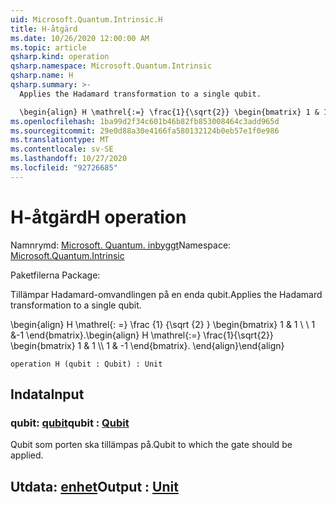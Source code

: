 ```yaml
---
uid: Microsoft.Quantum.Intrinsic.H
title: H-åtgärd
ms.date: 10/26/2020 12:00:00 AM
ms.topic: article
qsharp.kind: operation
qsharp.namespace: Microsoft.Quantum.Intrinsic
qsharp.name: H
qsharp.summary: >-
  Applies the Hadamard transformation to a single qubit.

  \begin{align} H \mathrel{:=} \frac{1}{\sqrt{2}} \begin{bmatrix} 1 & 1 \\\\ 1 & -1 \end{bmatrix}. \end{align}
ms.openlocfilehash: 1ba99d2f34c601b46b82fb853008464c3add965d
ms.sourcegitcommit: 29e0d88a30e4166fa580132124b0eb57e1f0e986
ms.translationtype: MT
ms.contentlocale: sv-SE
ms.lasthandoff: 10/27/2020
ms.locfileid: "92726685"
---
```

# <a name="h-operation"></a><span data-ttu-id="6919b-102">H-åtgärd</span><span class="sxs-lookup"><span data-stu-id="6919b-102">H operation</span></span>

<span data-ttu-id="6919b-103">Namnrymd: [Microsoft. Quantum. inbyggt](xref:Microsoft.Quantum.Intrinsic)</span><span class="sxs-lookup"><span data-stu-id="6919b-103">Namespace: [Microsoft.Quantum.Intrinsic](xref:Microsoft.Quantum.Intrinsic)</span></span>

<span data-ttu-id="6919b-104">Paketfilerna [](https://nuget.org/packages/)</span><span class="sxs-lookup"><span data-stu-id="6919b-104">Package: [](https://nuget.org/packages/)</span></span>


<span data-ttu-id="6919b-105">Tillämpar Hadamard-omvandlingen på en enda qubit.</span><span class="sxs-lookup"><span data-stu-id="6919b-105">Applies the Hadamard transformation to a single qubit.</span></span>

<span data-ttu-id="6919b-106">\begin{align} H \mathrel{: =} \frac {1} {\sqrt {2} } \begin{bmatrix} 1 & 1 \\ \\ 1 &-1 \end{bmatrix}.</span><span class="sxs-lookup"><span data-stu-id="6919b-106">\begin{align} H \mathrel{:=} \frac{1}{\sqrt{2}} \begin{bmatrix} 1 & 1 \\\\ 1 & -1 \end{bmatrix}.</span></span>
<span data-ttu-id="6919b-107">\end{align}</span><span class="sxs-lookup"><span data-stu-id="6919b-107">\end{align}</span></span>

```qsharp
operation H (qubit : Qubit) : Unit
```


## <a name="input"></a><span data-ttu-id="6919b-108">Indata</span><span class="sxs-lookup"><span data-stu-id="6919b-108">Input</span></span>

### <a name="qubit--qubit"></a><span data-ttu-id="6919b-109">qubit: [qubit](xref:microsoft.quantum.lang-ref.qubit)</span><span class="sxs-lookup"><span data-stu-id="6919b-109">qubit : [Qubit](xref:microsoft.quantum.lang-ref.qubit)</span></span>

<span data-ttu-id="6919b-110">Qubit som porten ska tillämpas på.</span><span class="sxs-lookup"><span data-stu-id="6919b-110">Qubit to which the gate should be applied.</span></span>



## <a name="output--unit"></a><span data-ttu-id="6919b-111">Utdata: [enhet](xref:microsoft.quantum.lang-ref.unit)</span><span class="sxs-lookup"><span data-stu-id="6919b-111">Output : [Unit](xref:microsoft.quantum.lang-ref.unit)</span></span>

